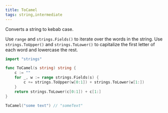 ```yaml
---
title: ToCamel
tags: string,intermediate
---
```


Converts a string to kebab case.

Use `range` and `strings.Fields()` to iterate over the words in the string.
Use `strings.ToUpper()` and `strings.ToLower()` to capitalize the first letter of each word and lowercase the rest.

```go
import "strings"

func ToCamel(s string) string {
	c := ""
	for _, w := range strings.Fields(s) {
		c += strings.ToUpper(w[0:1]) + strings.ToLower(w[1:])
	}
	return strings.ToLower(c[0:1]) + c[1:]
}
```

```go
ToCamel("some text") // "someText"
```

